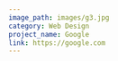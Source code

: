 ```yaml
---
image_path: images/g3.jpg
category: Web Design
project_name: Google
link: https://google.com
---
```

